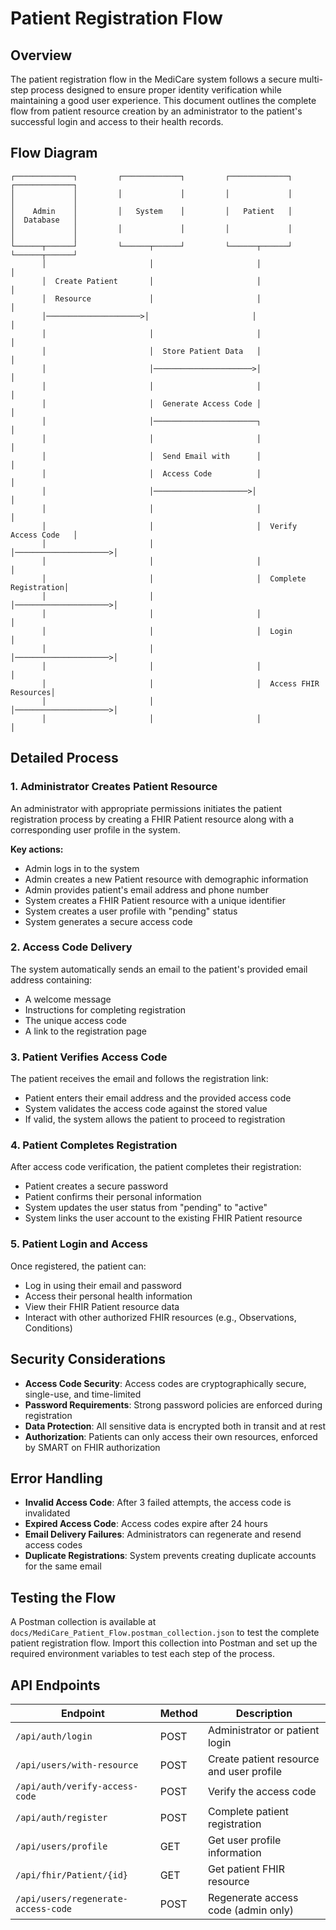 # Patient Registration Flow

## Overview

The patient registration flow in the MediCare system follows a secure multi-step process designed to ensure proper identity verification while maintaining a good user experience. This document outlines the complete flow from patient resource creation by an administrator to the patient's successful login and access to their health records.

## Flow Diagram

```
┌─────────────┐         ┌─────────────┐         ┌─────────────┐         ┌─────────────┐
│             │         │             │         │             │         │             │
│    Admin    │         │   System    │         │   Patient   │         │  Database   │
│             │         │             │         │             │         │             │
└──────┬──────┘         └──────┬──────┘         └──────┬──────┘         └──────┬──────┘
       │                       │                       │                       │
       │  Create Patient       │                       │                       │
       │  Resource             │                       │                       │
       │─────────────────────>│                       │                       │
       │                       │                       │                       │
       │                       │  Store Patient Data   │                       │
       │                       │──────────────────────>│                       │
       │                       │                       │                       │
       │                       │  Generate Access Code │                       │
       │                       │───────────────────────┐                       │
       │                       │                       │                       │
       │                       │  Send Email with      │                       │
       │                       │  Access Code          │                       │
       │                       │─────────────────────>│                       │
       │                       │                       │                       │
       │                       │                       │  Verify Access Code   │
       │                       │                       │─────────────────────>│
       │                       │                       │                       │
       │                       │                       │  Complete Registration│
       │                       │                       │─────────────────────>│
       │                       │                       │                       │
       │                       │                       │  Login                │
       │                       │                       │─────────────────────>│
       │                       │                       │                       │
       │                       │                       │  Access FHIR Resources│
       │                       │                       │─────────────────────>│
       │                       │                       │                       │
```

## Detailed Process

### 1. Administrator Creates Patient Resource

An administrator with appropriate permissions initiates the patient registration process by creating a FHIR Patient resource along with a corresponding user profile in the system.

**Key actions:**
- Admin logs in to the system
- Admin creates a new Patient resource with demographic information
- Admin provides patient's email address and phone number
- System creates a FHIR Patient resource with a unique identifier
- System creates a user profile with "pending" status
- System generates a secure access code

### 2. Access Code Delivery

The system automatically sends an email to the patient's provided email address containing:
- A welcome message
- Instructions for completing registration
- The unique access code
- A link to the registration page

### 3. Patient Verifies Access Code

The patient receives the email and follows the registration link:
- Patient enters their email address and the provided access code
- System validates the access code against the stored value
- If valid, the system allows the patient to proceed to registration

### 4. Patient Completes Registration

After access code verification, the patient completes their registration:
- Patient creates a secure password
- Patient confirms their personal information
- System updates the user status from "pending" to "active"
- System links the user account to the existing FHIR Patient resource

### 5. Patient Login and Access

Once registered, the patient can:
- Log in using their email and password
- Access their personal health information
- View their FHIR Patient resource data
- Interact with other authorized FHIR resources (e.g., Observations, Conditions)

## Security Considerations

- **Access Code Security**: Access codes are cryptographically secure, single-use, and time-limited
- **Password Requirements**: Strong password policies are enforced during registration
- **Data Protection**: All sensitive data is encrypted both in transit and at rest
- **Authorization**: Patients can only access their own resources, enforced by SMART on FHIR authorization

## Error Handling

- **Invalid Access Code**: After 3 failed attempts, the access code is invalidated
- **Expired Access Code**: Access codes expire after 24 hours
- **Email Delivery Failures**: Administrators can regenerate and resend access codes
- **Duplicate Registrations**: System prevents creating duplicate accounts for the same email

## Testing the Flow

A Postman collection is available at `docs/MediCare_Patient_Flow.postman_collection.json` to test the complete patient registration flow. Import this collection into Postman and set up the required environment variables to test each step of the process.

## API Endpoints

| Endpoint | Method | Description |
|----------|--------|-------------|
| `/api/auth/login` | POST | Administrator or patient login |
| `/api/users/with-resource` | POST | Create patient resource and user profile |
| `/api/auth/verify-access-code` | POST | Verify the access code |
| `/api/auth/register` | POST | Complete patient registration |
| `/api/users/profile` | GET | Get user profile information |
| `/api/fhir/Patient/{id}` | GET | Get patient FHIR resource |
| `/api/users/regenerate-access-code` | POST | Regenerate access code (admin only) | 